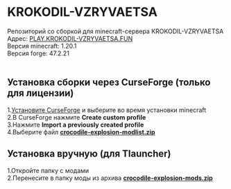 # KROKODIL-VZRYVAETSA
Репозиторий со сборкой для minecraft-сервера KROKODIL-VZRYVAETSA<br>
Адрес: [PLAY.KROKODIL-VZRYVAETSA.FUN](PLAY.KROKODIL-VZRYVAETSA.FUN)<br>
Версия minecraft: 1.20.1<br>
Версия forge: 47.2.21<br><br>
## Установка сборки через CurseForge (только для лицензии)
1.[Установите CurseForge](https://www.curseforge.com/download/app) и выберите во время установки minecraft<br>
2.В CurseForge нажмите **Create custom profile**<br>
3.Нажмите **Import a previously created profile**<br>
4.Выберите файл **[crocodile-explosion-modlist.zip](https://github.com/ToniShingly/KROKODIL-VZRYVAETSA/releases/download/v1.0.5/crocodile-explosion-modlist.zip)**<br>
## Установка вручную (для Tlauncher)
1.Откройте папку с модами<br>
2.Перенесите в папку моды из архива **[crocodile-explosion-mods.zip](https://github.com/ToniShingly/KROKODIL-VZRYVAETSA/releases/download/v1.0.5/crocodile-explosion-mods.zip)**<br>

